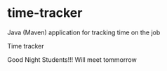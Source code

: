 # time-tracker
Java (Maven) application for tracking time on the job

Time tracker

Good Night Students!!! Will meet tommorrow
